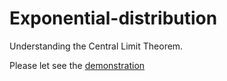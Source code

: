 # Exponential-distribution
Understanding the Central Limit Theorem.

Please let see the [demonstration](https://rpubs.com/TanguyLevent/CLT)
